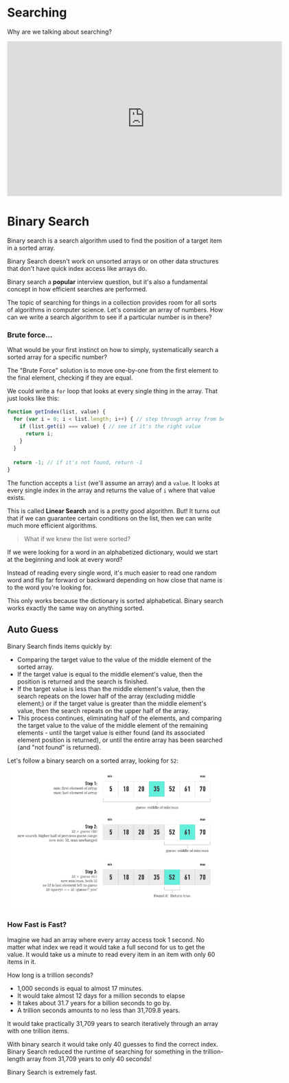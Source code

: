 # Searching

Why are we talking about searching?

<iframe src="http://fast.wistia.net/embed/iframe/46lseh301q?seo=false" title="Wistia video player" allowtransparency="true" frameborder="0" scrolling="no" class="wistia_embed" name="wistia_embed" allowfullscreen mozallowfullscreen webkitallowfullscreen oallowfullscreen msallowfullscreen width="640" height="360"></iframe>

# Binary Search
Binary search is a search algorithm used to find the position of a target item in a sorted array.

Binary Search doesn't
work on unsorted arrays or on other data structures that don't have quick index
access like arrays do.

Binary search a **popular** interview question, but it's also a fundamental concept in how efficient searches are performed.

The topic of searching for things in a collection provides room for all sorts of
algorithms in computer science. Let's consider an array of numbers. How can
we write a search algorithm to see if a particular number is in there?

### Brute force...
What would be your first instinct on how to simply, systematically search a sorted array for a specific number?

The "Brute Force" solution is to move one-by-one from the first element to the final element, checking if they are equal.

We could write a `for` loop that looks at every single thing in the array.
That just looks like this:

```js
function getIndex(list, value) {
  for (var i = 0; i < list.length; i++) { // step through array from beginning
    if (list.get(i) === value) { // see if it's the right value
      return i;  
    }
  }

  return -1; // if it's not found, return -1
}
```

The function accepts a `list` (we'll assume an array) and a `value`. It looks at
every single index in the array and returns the value of `i` where that value
exists.

This is called **Linear Search** and is a pretty good algorithm. But! It turns
out that if we can guarantee certain conditions on the list, then we can write
much more efficient algorithms.

> What if we knew the list were sorted?

If we were looking for a word in an alphabetized dictionary, would we start at the beginning and look at every word?

Instead of reading every single word, it's much easier to read one random word
and flip far forward or backward depending on how close that name is to the word
you're looking for.

This only works because the dictionary is sorted alphabetical. Binary search works exactly the same way on anything sorted.


## Auto Guess

Binary Search finds items quickly by:
* Comparing the target value to the value of the middle element of the sorted array.
* If the target value is equal to the middle element's value, then the position is returned and the search is finished.
* If the target value is less than the middle element's value, then the search repeats on the lower half of the array (excluding middle element;) or if the target value is greater than the middle element's value, then the search repeats on the upper half of the array.
* This process continues, eliminating half of the elements, and comparing the target value to the value of the middle element of the remaining elements - until the target value is either found (and its associated element position is returned), or until the entire array has been searched (and "not found" is returned).

Let's follow a binary search on a sorted array, looking for `52`:
![Binary Search](assets/binary_search.png)

### How Fast is Fast?

Imagine we had an array where every array access took 1 second. No matter what index
we read it would take a full second for us to get the value. It would take us a minute
to read every item in an item with only 60 items in it.

How long is a trillion seconds?

* 1,000 seconds is equal to almost 17 minutes.
* It would take almost 12 days for a million seconds to elapse
* It takes about 31.7 years for a billion seconds to go by.
* A trillion seconds amounts to no less than 31,709.8 years.

It would take practically 31,709 years to search iteratively through an array with one trillion items.

With binary search it would take only 40 guesses to find the correct index.
Binary Search reduced the runtime of searching for something in the trillion-length array from 31,709 years to only 40 seconds!

Binary Search is extremely fast.
